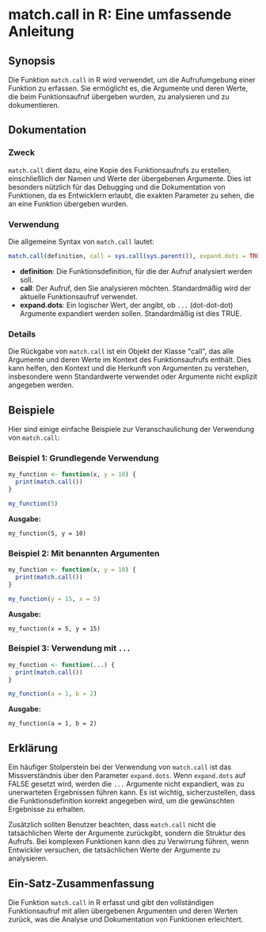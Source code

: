 <!--
Meta Description: # match.call in R: Eine umfassende Anleitung ## Synopsis Die Funktion `match.call` in R wird verwendet, um die Aufrufumgebung einer Funktion zu erfass...
Meta Keywords: die, call, match, der, und
-->

# match.call in R: Eine umfassende Anleitung

## Synopsis
Die Funktion `match.call` in R wird verwendet, um die Aufrufumgebung einer Funktion zu erfassen. Sie ermöglicht es, die Argumente und deren Werte, die beim Funktionsaufruf übergeben wurden, zu analysieren und zu dokumentieren.

## Dokumentation
### Zweck
`match.call` dient dazu, eine Kopie des Funktionsaufrufs zu erstellen, einschließlich der Namen und Werte der übergebenen Argumente. Dies ist besonders nützlich für das Debugging und die Dokumentation von Funktionen, da es Entwicklern erlaubt, die exakten Parameter zu sehen, die an eine Funktion übergeben wurden.

### Verwendung
Die allgemeine Syntax von `match.call` lautet:

```R
match.call(definition, call = sys.call(sys.parent()), expand.dots = TRUE)
```

- **definition**: Die Funktionsdefinition, für die der Aufruf analysiert werden soll.
- **call**: Der Aufruf, den Sie analysieren möchten. Standardmäßig wird der aktuelle Funktionsaufruf verwendet.
- **expand.dots**: Ein logischer Wert, der angibt, ob `...` (dot-dot-dot) Argumente expandiert werden sollen. Standardmäßig ist dies TRUE.

### Details
Die Rückgabe von `match.call` ist ein Objekt der Klasse "call", das alle Argumente und deren Werte im Kontext des Funktionsaufrufs enthält. Dies kann helfen, den Kontext und die Herkunft von Argumenten zu verstehen, insbesondere wenn Standardwerte verwendet oder Argumente nicht explizit angegeben werden.

## Beispiele
Hier sind einige einfache Beispiele zur Veranschaulichung der Verwendung von `match.call`:

### Beispiel 1: Grundlegende Verwendung
```R
my_function <- function(x, y = 10) {
  print(match.call())
}

my_function(5)
```
**Ausgabe:**
```
my_function(5, y = 10)
```

### Beispiel 2: Mit benannten Argumenten
```R
my_function <- function(x, y = 10) {
  print(match.call())
}

my_function(y = 15, x = 5)
```
**Ausgabe:**
```
my_function(x = 5, y = 15)
```

### Beispiel 3: Verwendung mit `...`
```R
my_function <- function(...) {
  print(match.call())
}

my_function(a = 1, b = 2)
```
**Ausgabe:**
```
my_function(a = 1, b = 2)
```

## Erklärung
Ein häufiger Stolperstein bei der Verwendung von `match.call` ist das Missverständnis über den Parameter `expand.dots`. Wenn `expand.dots` auf FALSE gesetzt wird, werden die `...` Argumente nicht expandiert, was zu unerwarteten Ergebnissen führen kann. Es ist wichtig, sicherzustellen, dass die Funktionsdefinition korrekt angegeben wird, um die gewünschten Ergebnisse zu erhalten.

Zusätzlich sollten Benutzer beachten, dass `match.call` nicht die tatsächlichen Werte der Argumente zurückgibt, sondern die Struktur des Aufrufs. Bei komplexen Funktionen kann dies zu Verwirrung führen, wenn Entwickler versuchen, die tatsächlichen Werte der Argumente zu analysieren.

## Ein-Satz-Zusammenfassung
Die Funktion `match.call` in R erfasst und gibt den vollständigen Funktionsaufruf mit allen übergebenen Argumenten und deren Werten zurück, was die Analyse und Dokumentation von Funktionen erleichtert.